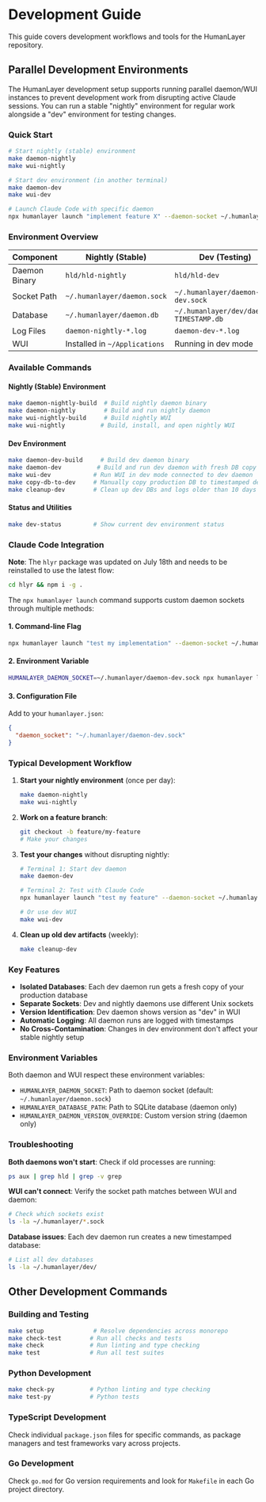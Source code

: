 # Development Guide

This guide covers development workflows and tools for the HumanLayer repository.

## Parallel Development Environments

The HumanLayer development setup supports running parallel daemon/WUI instances to prevent development work from disrupting active Claude sessions. You can run a stable "nightly" environment for regular work alongside a "dev" environment for testing changes.

### Quick Start

```bash
# Start nightly (stable) environment
make daemon-nightly
make wui-nightly

# Start dev environment (in another terminal)
make daemon-dev
make wui-dev

# Launch Claude Code with specific daemon
npx humanlayer launch "implement feature X" --daemon-socket ~/.humanlayer/daemon-dev.sock
```

### Environment Overview

| Component | Nightly (Stable) | Dev (Testing) |
|-----------|------------------|---------------|
| Daemon Binary | `hld/hld-nightly` | `hld/hld-dev` |
| Socket Path | `~/.humanlayer/daemon.sock` | `~/.humanlayer/daemon-dev.sock` |
| Database | `~/.humanlayer/daemon.db` | `~/.humanlayer/dev/daemon-TIMESTAMP.db` |
| Log Files | `daemon-nightly-*.log` | `daemon-dev-*.log` |
| WUI | Installed in `~/Applications` | Running in dev mode |

### Available Commands

#### Nightly (Stable) Environment
```bash
make daemon-nightly-build  # Build nightly daemon binary
make daemon-nightly        # Build and run nightly daemon
make wui-nightly-build     # Build nightly WUI
make wui-nightly          # Build, install, and open nightly WUI
```

#### Dev Environment
```bash
make daemon-dev-build     # Build dev daemon binary
make daemon-dev          # Build and run dev daemon with fresh DB copy
make wui-dev            # Run WUI in dev mode connected to dev daemon
make copy-db-to-dev     # Manually copy production DB to timestamped dev DB
make cleanup-dev        # Clean up dev DBs and logs older than 10 days
```

#### Status and Utilities
```bash
make dev-status         # Show current dev environment status
```

### Claude Code Integration

**Note**: The `hlyr` package was updated on July 18th and needs to be reinstalled to use the latest flow:
```bash
cd hlyr && npm i -g .
```

The `npx humanlayer launch` command supports custom daemon sockets through multiple methods:

#### 1. Command-line Flag
```bash
npx humanlayer launch "test my implementation" --daemon-socket ~/.humanlayer/daemon-dev.sock
```

#### 2. Environment Variable
```bash
HUMANLAYER_DAEMON_SOCKET=~/.humanlayer/daemon-dev.sock npx humanlayer launch "test feature"
```

#### 3. Configuration File
Add to your `humanlayer.json`:
```json
{
  "daemon_socket": "~/.humanlayer/daemon-dev.sock"
}
```

### Typical Development Workflow

1. **Start your nightly environment** (once per day):
   ```bash
   make daemon-nightly
   make wui-nightly
   ```

2. **Work on a feature branch**:
   ```bash
   git checkout -b feature/my-feature
   # Make your changes
   ```

3. **Test your changes** without disrupting nightly:
   ```bash
   # Terminal 1: Start dev daemon
   make daemon-dev
   
   # Terminal 2: Test with Claude Code
   npx humanlayer launch "test my feature" --daemon-socket ~/.humanlayer/daemon-dev.sock
   
   # Or use dev WUI
   make wui-dev
   ```

4. **Clean up old dev artifacts** (weekly):
   ```bash
   make cleanup-dev
   ```

### Key Features

- **Isolated Databases**: Each dev daemon run gets a fresh copy of your production database
- **Separate Sockets**: Dev and nightly daemons use different Unix sockets
- **Version Identification**: Dev daemon shows version as "dev" in WUI
- **Automatic Logging**: All daemon runs are logged with timestamps
- **No Cross-Contamination**: Changes in dev environment don't affect your stable nightly setup

### Environment Variables

Both daemon and WUI respect these environment variables:

- `HUMANLAYER_DAEMON_SOCKET`: Path to daemon socket (default: `~/.humanlayer/daemon.sock`)
- `HUMANLAYER_DATABASE_PATH`: Path to SQLite database (daemon only)
- `HUMANLAYER_DAEMON_VERSION_OVERRIDE`: Custom version string (daemon only)

### Troubleshooting

**Both daemons won't start**: Check if old processes are running:
```bash
ps aux | grep hld | grep -v grep
```

**WUI can't connect**: Verify the socket path matches between WUI and daemon:
```bash
# Check which sockets exist
ls -la ~/.humanlayer/*.sock
```

**Database issues**: Each dev daemon run creates a new timestamped database:
```bash
# List all dev databases
ls -la ~/.humanlayer/dev/
```

## Other Development Commands

### Building and Testing

```bash
make setup              # Resolve dependencies across monorepo
make check-test        # Run all checks and tests
make check             # Run linting and type checking
make test              # Run all test suites
```

### Python Development
```bash
make check-py          # Python linting and type checking
make test-py           # Python tests
```

### TypeScript Development
Check individual `package.json` files for specific commands, as package managers and test frameworks vary across projects.

### Go Development
Check `go.mod` for Go version requirements and look for `Makefile` in each Go project directory.